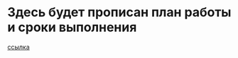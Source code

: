 # Здесь будет прописан план работы и сроки выполнения
[ссылка](https://img.shields.io/github/languages/top/OnlinegamesSKNM/mainFile?style=plastic)
